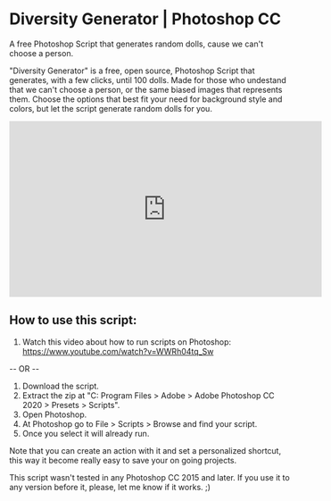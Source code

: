 # Diversity Generator | Photoshop CC
A free Photoshop Script that generates random dolls, cause we can't choose a person.

"Diversity Generator" is a free, open source, Photoshop Script that generates, with a few clicks, until 100 dolls. Made for those who undestand that we can't choose a person, or the same biased images that represents them. Choose the options that best fit your need for background style and colors, but let the script generate random dolls for you.

<iframe width="560" height="315" src="https://www.youtube.com/embed/g8dEqd7keCI" frameborder="0" allow="accelerometer; autoplay; encrypted-media; gyroscope; picture-in-picture" allowfullscreen></iframe>

## How to use this script:

1. Watch this video about how to run scripts on Photoshop: https://www.youtube.com/watch?v=WWRh04tq_Sw

-- OR --

1. Download the script. 
2. Extract the zip at "C: Program Files > Adobe > Adobe Photoshop CC 2020 > Presets > Scripts". 
3. Open Photoshop. 
4. At Photoshop go to File > Scripts > Browse and find your script. 
5. Once you select it will already run. 

Note that you can create an action with it and set a personalized shortcut, this way it become really easy to save your on going projects.

This script wasn't tested in any Photoshop CC 2015 and later.
If you use it to any version before it, please, let me know if it works. ;)
